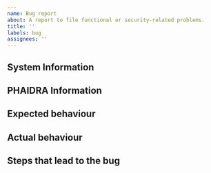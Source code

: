 ```yaml
---
name: Bug report
about: A report to file functional or security-related problems.
title: ''
labels: bug
assignees: ''
---
```


## System Information

<!-- Please tell us which OS and docker versions you are using -->

## PHAIDRA Information

<!-- Please tell us which version (commit, release tag) of PHAIDRA you are using  -->

## Expected behaviour

<!-- Please tell us how you expect things to work -->

## Actual behaviour

<!-- Please tell us what things actually do -->

## Steps that lead to the bug

<!-- Please tell us the steps needed to produce the bug -->
